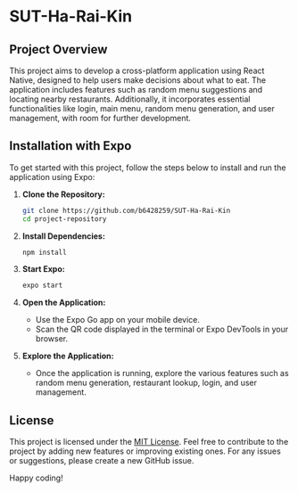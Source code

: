 # SUT-Ha-Rai-Kin

## Project Overview

This project aims to develop a cross-platform application using React Native, designed to help users make decisions about what to eat. The application includes features such as random menu suggestions and locating nearby restaurants. Additionally, it incorporates essential functionalities like login, main menu, random menu generation, and user management, with room for further development.

## Installation with Expo

To get started with this project, follow the steps below to install and run the application using Expo:

1. **Clone the Repository:**
   ```bash
   git clone https://github.com/b6428259/SUT-Ha-Rai-Kin
   cd project-repository
   ```

2. **Install Dependencies:**
   ```bash
   npm install
   ```

3. **Start Expo:**
   ```bash
   expo start
   ```

4. **Open the Application:**
   - Use the Expo Go app on your mobile device.
   - Scan the QR code displayed in the terminal or Expo DevTools in your browser.

5. **Explore the Application:**
   - Once the application is running, explore the various features such as random menu generation, restaurant lookup, login, and user management.

## License

This project is licensed under the [MIT License](LICENSE). Feel free to contribute to the project by adding new features or improving existing ones. For any issues or suggestions, please create a new GitHub issue.

Happy coding!
